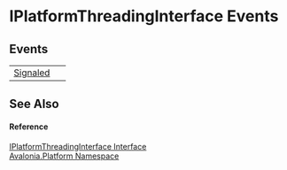 # IPlatformThreadingInterface Events




## Events
<table>
<tr>
<td><a href="E_Avalonia_Platform_IPlatformThreadingInterface_Signaled">Signaled</a></td>
<td> </td>
</tr>
</table>

## See Also


#### Reference
<a href="T_Avalonia_Platform_IPlatformThreadingInterface">IPlatformThreadingInterface Interface</a>  
<a href="N_Avalonia_Platform">Avalonia.Platform Namespace</a>  
